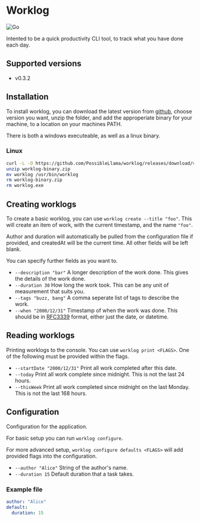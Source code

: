# Worklog

![Go](https://github.com/PossibleLlama/worklog/workflows/Go/badge.svg)

Intented to be a quick productivity CLI tool, to track what you
have done each day.

## Supported versions

- v0.3.2

## Installation

To install worklog, you can download the latest version from
[github][GithubReleases], choose version you want, unzip the
folder, and add the approperiate binary for your machine, to
a location on your machines PATH.

There is both a windows executeable, as well as a linux binary.

### Linux

```bash
curl -L -O https://github.com/PossibleLlama/worklog/releases/download/v0.3.0/worklog-binary.zip
unzip worklog-binary.zip
mv worklog /usr/bin/worklog
rm worklog-binary.zip
rm worklog.exe
```

[GithubReleases]: https://github.com/PossibleLlama/worklog/releases

## Creating worklogs

To create a basic worklog, you can use `worklog create --title "foo"`.
This will create an item of work, with the current timestamp, and the
name `"foo"`.

Author and duration will automatically be pulled from the
configuration file if provided, and createdAt will be the current
time.
All other fields will be left blank.

You can specify further fields as you want to.

- `--description "bar"` A longer description of the work done. This
  gives the details of the work done.
- `--duration 30` How long the work took. This can be any unit of
  measurement that suits you.
- `--tags "buzz, bang"` A comma seperate list of tags to describe
  the work.
- `--when "2000/12/31"` Timestamp of when the work was done. This
  should be in [RFC3339] format, either just the date, or datetime.

[RFC3339]: https://tools.ietf.org/html/rfc3339

## Reading worklogs

Printing worklogs to the console. You can use `worklog print <FLAGS>`.
One of the following must be provided within the flags.

- `--startDate "2000/12/31"` Print all work completed after this
  date.
- `--today` Print all work complete since midnight. This is not the
  last 24 hours.
- `--thisWeek` Print all work completed since midnight on the last
  Monday. This is not the last 168 hours.

## Configuration

Configuration for the application.

For basic setup you can run `worklog configure`.

For more advanced setup, `worklog configure defaults <FLAGS>`
will add provided flags into the configuration.

- `--author "Alice"` String of the author's name.
- `--duration 15` Default duration that a task takes.

### Example file

``` yml
author: "Alice"
default:
  duration: 15
```
